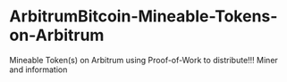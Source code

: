 # ArbitrumBitcoin-Mineable-Tokens-on-Arbitrum
Mineable Token(s) on Arbitrum using Proof-of-Work to distribute!!!  Miner and information
